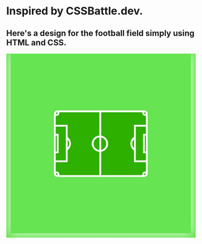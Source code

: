 # Inspired by CSSBattle.dev. 

## Here's a design for the football field simply using HTML and CSS.

![Football field](./field.jpg)